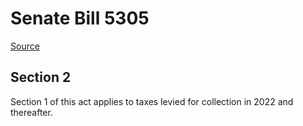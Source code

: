 # Senate Bill 5305

[Source](http://lawfilesext.leg.wa.gov/biennium/2021-22/Xml/Bills/Senate%20Bills/5305.xml)
## Section 2
Section 1 of this act applies to taxes levied for collection in 2022 and thereafter.
